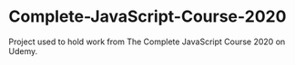 # Complete-JavaScript-Course-2020
Project used to hold work from The Complete JavaScript Course 2020 on Udemy.
